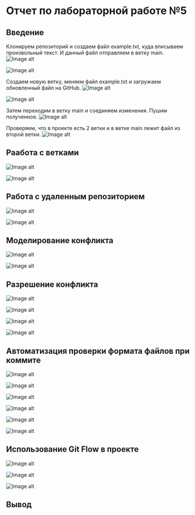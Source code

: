 # Отчет по лабораторной работе №5
## Введение
Клонируем репозиторий и создаем файл example.txt, куда вписываем произвольный текст. И данный файл отправляем в ветку main.
![Image alt](https://github.com/Cradabi/git-practice/blob/main/Снимок%20экрана%202023-12-26%20003920.png)

![Image alt](https://github.com/Cradabi/git-practice/blob/main/Снимок%20экрана%202023-12-26%20004354.png)

Создаем новую ветку, меняем файл example.txt и загружаем обновленный файл на GitHub.
![Image alt](https://github.com/Cradabi/git-practice/blob/main/Снимок%20экрана%202023-12-26%20004729.png)

![Image alt](https://github.com/Cradabi/git-practice/blob/main/Снимок%20экрана%202023-12-26%20005949.png)

Затем переходим в ветку main и соединяем изменения. Пушим полученное.
![Image alt](https://github.com/Cradabi/git-practice/blob/main/Снимок%20экрана%202023-12-26%20010735.png)

Проверяем, что в проекте есть 2 ветки и в ветке main лежит файл из второй ветки.
![Image alt](https://github.com/Cradabi/git-practice/blob/main/Снимок%20экрана%202023-12-26%20010935.png)

## Раабота с ветками
![Image alt](https://github.com/Cradabi/git-practice/blob/main/Снимок%20экрана%202023-12-26%20011543.png)

![Image alt](https://github.com/Cradabi/git-practice/blob/main/Снимок%20экрана%202023-12-26%20011818.png)

## Работа с удаленным репозиторием
![Image alt](https://github.com/Cradabi/git-practice/blob/main/Снимок%20экрана%202023-12-26%20013113.png)

![Image alt](https://github.com/Cradabi/git-practice/blob/main/Снимок%20экрана%202023-12-26%20013532.png)

## Моделирование конфликта
![Image alt](https://github.com/Cradabi/git-practice/blob/main/Снимок%20экрана%202023-12-26%20013818.png)

![Image alt](https://github.com/Cradabi/git-practice/blob/main/Снимок%20экрана%202023-12-26%20014005.png)

## Разрешение конфликта
![Image alt](https://github.com/Cradabi/git-practice/blob/main/Снимок%20экрана%202023-12-26%20014854.png)

![Image alt](https://github.com/Cradabi/git-practice/blob/main/Снимок%20экрана%202023-12-26%20014941.png)

![Image alt](https://github.com/Cradabi/git-practice/blob/main/Снимок%20экрана%202023-12-26%20015015.png)

![Image alt](https://github.com/Cradabi/git-practice/blob/main/Снимок%20экрана%202023-12-26%20015150.png)

## Автоматизация проверки формата файлов при коммите
![Image alt](https://github.com/Cradabi/git-practice/blob/main/Снимок%20экрана%202023-12-26%20024258.png)

![Image alt](https://github.com/Cradabi/git-practice/blob/main/Снимок%20экрана%202023-12-26%20022918.png)

![Image alt](https://github.com/Cradabi/git-practice/blob/main/Снимок%20экрана%202023-12-26%20022950.png)

![Image alt](https://github.com/Cradabi/git-practice/blob/main/Снимок%20экрана%202023-12-26%20023014.png)

![Image alt](https://github.com/Cradabi/git-practice/blob/main/Снимок%20экрана%202023-12-26%20024453.png)

![Image alt](https://github.com/Cradabi/git-practice/blob/main/Снимок%20экрана%202023-12-26%20024802.png)

## Использование Git Flow в проекте
![Image alt](https://github.com/Cradabi/git-practice/blob/main/Снимок%20экрана%202023-12-26%20030256.png)

![Image alt](https://github.com/Cradabi/git-practice/blob/main/Снимок%20экрана%202023-12-26%20030804.png)

![Image alt](https://github.com/Cradabi/git-practice/blob/main/Снимок%20экрана%202023-12-26%20031045.png)

## Вывод
